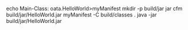 echo Main-Class: oata.HelloWorld>myManifest
mkdir -p build/jar
jar cfm build/jar/HelloWorld.jar myManifest -C build/classes .
java -jar build/jar/HelloWorld.jar

